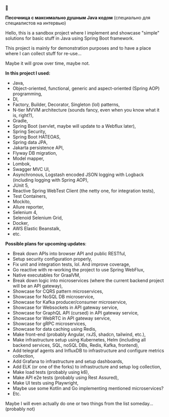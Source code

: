 🫣

__Песочница с максимально душным Java кодом__ (специально для специалистов на интервью)

Hello, this is a sandbox project where I implement and showcase "simple" solutions for basic stuff in Java using Spring Boot framework.

This project is mainly for demonstration purposes and to have a place where I can collect stuff for re-use...

Maybe it will grow over time, maybe not.

**In this project I used:**
* Java,
* Object-oriented, functional, generic and aspect-oriented (Spring AOP) programming,
* DI,
* Factory, Builder, Decorator, Singleton (lol) patterns,
* N-tier MVVM architecture (sounds fancy, even when you know what it is, right?),
* Gradle,
* Spring Boot (servlet, maybe will update to a Webflux later),
* Spring Security,
* Spring Boot HATEOAS,
* Spring data JPA,
* Jakarta persistence API,
* Flyway DB migration,
* Model mapper,
* Lombok,
* Swagger MVC UI,
* Asynchronous, Logstash encoded JSON logging with Logback (including logging with Spring AOP),
* JUnit 5,
* Reactive Spring WebTest Client (the netty one, for integration tests),
* Test Containers,
* Mockito,
* Allure reporter,
* Selenium 4,
* Selenoid Selenium Grid,
* Docker,
* AWS Elastic Beanstalk,
* etc.

**Possible plans for upcoming updates**:
* Break down APIs into browser API and public RESTful,
* Setup security configuration properly,
* Fix unit and integration tests, lol. And improve coverage,
* Go reactive with re-working the project to use Spring WebFlux,
* Native executables for GraalVM,
* Break down logic into microservices (where the current backend project will be an API gateway),
* Showcase for CQRS pattern microservices,
* Showcase for NoSQL DB microservice,
* Showcase for Kafka producer/consumer microservice,
* Showcase for Websockets in API gateway service,
* Showcase for GraphQL API (cursed) in API gateway service,
* Showcase for WebRTC in API gateway service,
* Showcase for gRPC microservices,
* Showcase for data caching using Redis,
* Make front-end (probably Angular, rxJS, shadcn, tailwind, etc.),
* Make infrastructure setup using Kubernetes, Helm (including all backend services, SQL, noSQL DBs, Redis, Kafka, frontend),
* Add telegraf agents and InfluxDB to infrastructure and configure metrics collection,
* Add Grafana to infrastructure and setup dashboards,
* Add ELK (or one of the forks) to infrastructure and setup log collection,
* Make load tests (probably using k6),
* Make API e2e tests (probably using Rest Assured),
* Make UI tests using Playwright,
* Maybe use some Kotlin and Go implementing mentioned microservices?
* Etc.

Maybe I will even actually do one or two things from the list someday...(probably not)
